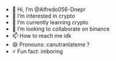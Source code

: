 - 👋 Hi, I’m @Alfredo056-Dnepr
- 👀 I’m interested in crypto
- 🌱 I’m currently learning crypto
- 💞️ I’m looking to collaborate on binance
- 📫 How to reach me idk
- 😄 Pronouns: canutranlateme ?
- ⚡ Fun fact: imboring

<!---
Alfredo056-Dnepr/Alfredo056-Dnepr is a ✨ special ✨ repository because its `README.md` (this file) appears on your GitHub profile.
You can click the Preview link to take a look at your changes.
--->

